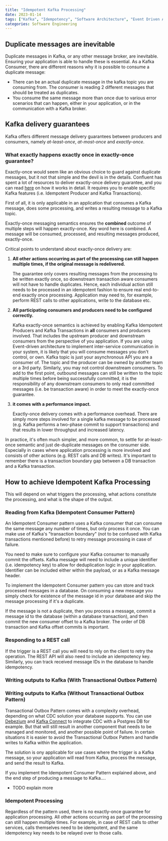 ```yaml
---
title: "Idempotent Kafka Processing"
date: 2023-01-14
tags: ["Kafka", "Idempotency", "Software Architecture", "Event Driven Architecture", "Transactional Outbox"]
categories: Software Engineering
---
```


## Duplicate messages are inevitable

Duplicate messages in Kafka, or any other message broker, are inevitable. Ensuring your application is able to handle these is essential. As a Kafka Consumer, there are different reasons why it is possible to consume a duplicate message: 

- There can be an actual duplicate message in the kafka topic you are consuming from. The consumer is reading 2 different messages that should be treated as duplicates.
- You consume the same message more than once due to various error scenarios that can happen, either in your application, or in the communication with a Kafka broker.

## Kafka delivery guarantees

Kafka offers different message delivery guarantees between producers and consumers, namely _at-least-once_, _at-most-once_ and _exactly-once_. 

### What exactly happens exactly once in exactly-once guarantee?

Exactly-once would seem like an obvious choice to guard against duplicate messages, but it not that simple and the devil is in the details. Confluent has spent a lot of resources to deliver exactly-once delivery guarantee, and you can read [here](https://www.confluent.io/en-gb/blog/exactly-once-semantics-are-possible-heres-how-apache-kafka-does-it/) on how it works in detail. It requires you to enable specific Kafka features (i.e. Idempotent Producer and Kafka Transactions). 

First of all, it is only applicable in an application that consumes a Kafka message, does some processing, and writes a resulting message to a Kafka topic. 

Exactly-once messaging semantics ensures the **combined** outcome of multiple steps will happen exactly-once. Key word here is combined. A message will be consumed, processed, and resulting messages produced, exactly-once. 

Critical points to understand about exactly-once delivery are:

1) **All other actions occurring as part of the processing can still happen multiple times, if the original message is redelivered.**
    
    The guarantee only covers resulting messages from the processing to be written exactly once, so downstream transaction aware consumers will not have to handle duplicates. Hence, each individual action still needs to be processed in an idempotent fashion to ensure real end-to-end exactly once processing. Application may need to, for example, perform REST calls to other applications, write to the database etc.

2) **All participating consumers and producers need to be configured correctly.**

    Kafka exactly-once semantics is achieved by enabling Kafka Idempotent Producers and Kafka Transactions in **all** consumers and producers involved. That includes the upstream producer and downstream consumers from the perspective of you application.
   If you are using Event-driven architecture to implement inter-service communication in your system, it is likely that you will consume messages you don't control, or own. Kafka topic is just your asynchronous API you are a consumer of. The topic and the producer can be owned by another team or a 3rd party. Similarly, you may not control downstream consumers. To add to the first point, outbound messages can still be written to the topic multiple times before being successfully committed, it is the responsibility of any downstream consumers to only read committed messages (i.e. be transaction aware) in order to meet the exactly-once guarantee.

3) **it comes with a performance impact.**

    Exactly-once delivery comes with a performance overhead. There are simply more steps involved for a single kafka message to be processed (e.g. Kafka performs a two-phase commit to support transactions) and that results in lower throughput and increased latency.

In practice, it's often much simpler, and more common, to settle for at-least-once semantic and just de-duplicate messages on the consumer side. Especially in cases where application processing is more involved and consists of other actions (e.g. REST calls and DB writes). It's important to remember there is a transaction boundary gap between a DB transaction and a Kafka transaction.

## How to achieve Idempotent Kafka Processing

This will depend on what triggers the processing, what actions constitute the processing, and what is the shape of the output.

### Reading from Kafka (Idempotent Consumer Pattern)

An Idempotent Consumer pattern uses a Kafka consumer that can consume the same message any number of times, but only process it once. You can make use of Kafka's "transaction boundary" (not to be confused with Kafka transactions mentioned before) to retry message processing in case of failure. 

You need to make sure to configure your Kafka consumer to manually commit the offsets. Kafka message will need to include a unique identifier (i.e. idempotency key) to allow for deduplication logic in your application. Identifier can be included either within the payload, or as a Kafka message header.

To implement the Idempotent Consumer pattern you can store and track processed messages in a database. On consuming a new message you simply check for existence of the message id in your database and skip the message processing if it's a duplicate. 

If the message is not a duplicate, then you process a message, commit a message id to the database (within a database transaction), and then commit the new consumer offset to a Kafka broker. The order of DB transaction and Kafka offset commits is important.

### Responding to a REST call

If the trigger is a REST call you will need to rely on the client to retry the operation. The REST API will also need to include an idempotency key. Similarly, you can track received message IDs in the database to handle idempotency.

### Writing outputs to Kafka (With Transactional Outbox Pattern)

### Writing outputs to Kafka (Without Transactional Outbox Pattern)

Transactional Outbox Pattern comes with a complexity overhead, depending on what CDC solution your database supports. You can use [Debezium](https://debezium.io) and [Kafka Connect](https://docs.confluent.io/platform/current/connect/index.html) to integrate CDC with a Postgres DB for example. But that will still result in another component that needs to be managed and monitored, and another possible point of failure. In certain situations it is easier to avoid the Transactional Outbox Pattern and handle writes to Kafka within the application.

The solution is ony applicable for use cases where the trigger is a Kafka message, so your application will read from Kafka, process the message, and send the result to Kafka. 

If you implement the Idempotent Consumer Pattern explained above, and the end step of producing a message to Kafka....

- TODO explain more

### Idempotent Processing

Regardless of the pattern used, there is no exactly-once guarantee for application processing. All other actions occurring as part of the processing can still happen multiple times. For example, in case of REST calls to other services, calls themselves need to be idempotent, and the same idempotency key needs to be relayed over to those calls.